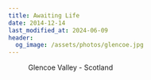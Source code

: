 ```yaml
---
title: Awaiting Life
date: 2014-12-14
last_modified_at: 2024-06-09
header:
  og_image: /assets/photos/glencoe.jpg
---
```



<figure class="align-center">
  <a href="/assets/photos/glencoe.jpg" title="Awaiting Life" alt="Awaiting Life">
  <img src="/assets/photos/glencoe.jpg" alt=""></a>
  <figcaption>Glencoe Valley - Scotland</figcaption>
</figure>